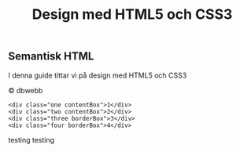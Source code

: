 <!doctype html>
<html>
<head>
    <meta charset="utf-8">
    <meta name="viewport" content="width=device-width, initial-scale=1, shrink-to-fit=no">
    <title>Design med HTML5 och CSS3</title>
    <link rel="stylesheet" href="style.min.css">
    <!-- <link rel="stylesheet" href="normalize.min.css"> -->
</head>
<body>
    <header>
        <h1>Design med HTML5 och CSS3</h1>
    </header>
    <main>
        <article>
            <h2>Semantisk HTML</h2>
            <p>I denna guide tittar vi på design med HTML5 och CSS3</p>
        </article>
    </main>
    <footer>
        <p>&copy; dbwebb</p>
    </footer>

    <div class="one contentBox">1</div>
    <div class="two contentBox">2</div>
    <div class="three borderBox">3</div>
    <div class="four borderBox">4</div>

</body>
</html>

<p>testing testing</p>